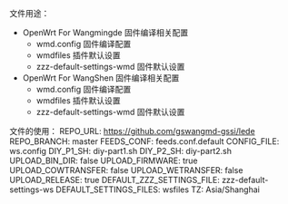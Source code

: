 文件用途：
- OpenWrt For Wangmingde 固件编译相关配置
	- wmd.config 				固件编译配置
	- wmdfiles				插件默认设置
	- zzz-default-settings-wmd		固件默认设置
- OpenWrt For WangShen 固件编译相关配置
	- wmd.config 				固件编译配置
	- wmdfiles				插件默认设置
	- zzz-default-settings-wmd		固件默认设置
	
文件的使用：
REPO_URL: https://github.com/gswangmd-gssi/lede
REPO_BRANCH: master
FEEDS_CONF: feeds.conf.default
CONFIG_FILE: ws.config
DIY_P1_SH: diy-part1.sh
DIY_P2_SH: diy-part2.sh
UPLOAD_BIN_DIR: false
UPLOAD_FIRMWARE: true
UPLOAD_COWTRANSFER: false
UPLOAD_WETRANSFER: false
UPLOAD_RELEASE: true
DEFAULT_ZZZ_SETTINGS_FILE: zzz-default-settings-ws
DEFAULT_SETTINGS_FILES: wsfiles
TZ: Asia/Shanghai
